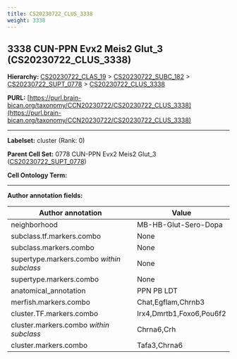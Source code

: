 ```yaml
---
title: CS20230722_CLUS_3338
weight: 3338
---
```

## 3338 CUN-PPN Evx2 Meis2 Glut_3 (CS20230722_CLUS_3338)
<b>Hierarchy: </b>
[CS20230722_CLAS_19](../CS20230722_CLAS_19) >
[CS20230722_SUBC_182](../CS20230722_SUBC_182) >
[CS20230722_SUPT_0778](../CS20230722_SUPT_0778) >
[CS20230722_CLUS_3338](../CS20230722_CLUS_3338)

**PURL:** [https://purl.brain-bican.org/taxonomy/CCN20230722/CS20230722_CLUS_3338](https://purl.brain-bican.org/taxonomy/CCN20230722/CS20230722_CLUS_3338)

---


**Labelset:** cluster (Rank: 0)

**Parent Cell Set:** 0778 CUN-PPN Evx2 Meis2 Glut_3 ([CS20230722_SUPT_0778](../CS20230722_SUPT_0778))



**Cell Ontology Term:** 

[MARKER GENES.]: #


---

[TRANSFERRED ANNOTATIONS.]: #


[AUTHOR ANNOTATION FIELDS.]: #


**Author annotation fields:**

| Author annotation | Value |
|-------------------|-------|
|neighborhood|MB-HB-Glut-Sero-Dopa|
|subclass.tf.markers.combo|None|
|subclass.markers.combo|None|
|supertype.markers.combo _within subclass_|None|
|supertype.markers.combo|None|
|anatomical_annotation|PPN PB LDT|
|merfish.markers.combo|Chat,Egflam,Chrnb3|
|cluster.TF.markers.combo|Irx4,Dmrtb1,Foxo6,Pou6f2|
|cluster.markers.combo _within subclass_|Chrna6,Crh|
|cluster.markers.combo|Tafa3,Chrna6|
